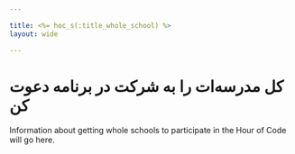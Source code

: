 ```yaml
---

title: <%= hoc_s(:title_whole_school) %>
layout: wide

---
```


# كل مدرسه‌ات را به شركت در برنامه دعوت كن

Information about getting whole schools to participate in the Hour of Code will go here.